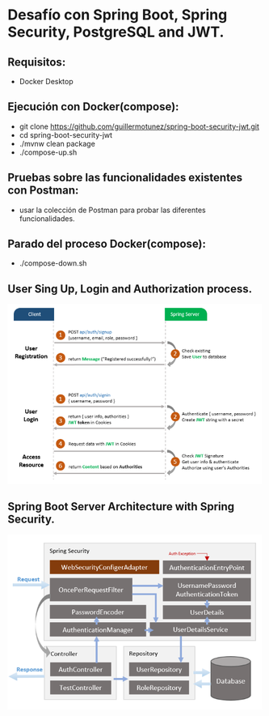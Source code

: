 # Desafío con Spring Boot, Spring Security, PostgreSQL and JWT.

## Requisitos:

- Docker Desktop

## Ejecución con Docker(compose):

- git clone https://github.com/guillermotunez/spring-boot-security-jwt.git
- cd spring-boot-security-jwt
- ./mvnw clean package 
- ./compose-up.sh

## Pruebas sobre las funcionalidades existentes con Postman:

- usar la colección de Postman para probar las diferentes funcionalidades.
 
## Parado del proceso Docker(compose):

- ./compose-down.sh

## User Sing Up, Login and Authorization process.

![sequence-flow](sequence-flow.png)

## Spring Boot Server Architecture with Spring Security.

![architecture](architecture.png)
